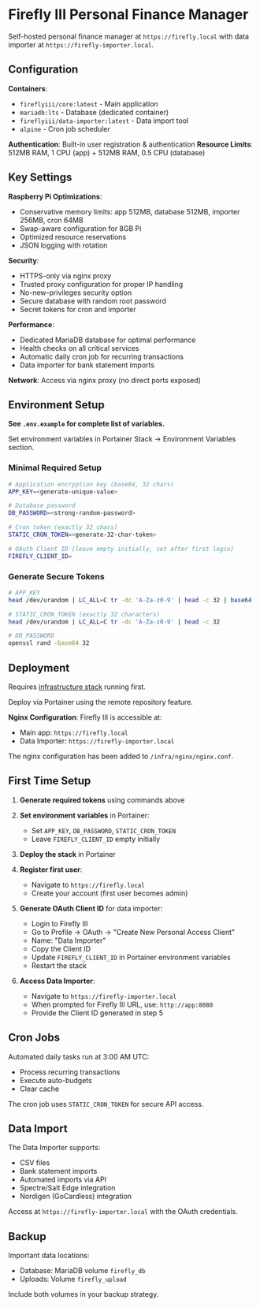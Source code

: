 # Firefly III Personal Finance Manager

Self-hosted personal finance manager at `https://firefly.local` with data importer at `https://firefly-importer.local`.

## Configuration

**Containers**: 
- `fireflyiii/core:latest` - Main application
- `mariadb:lts` - Database (dedicated container)
- `fireflyiii/data-importer:latest` - Data import tool
- `alpine` - Cron job scheduler

**Authentication**: Built-in user registration & authentication
**Resource Limits**: 512MB RAM, 1 CPU (app) + 512MB RAM, 0.5 CPU (database)

## Key Settings

**Raspberry Pi Optimizations**:
- Conservative memory limits: app 512MB, database 512MB, importer 256MB, cron 64MB
- Swap-aware configuration for 8GB Pi
- Optimized resource reservations
- JSON logging with rotation

**Security**:
- HTTPS-only via nginx proxy
- Trusted proxy configuration for proper IP handling
- No-new-privileges security option
- Secure database with random root password
- Secret tokens for cron and importer

**Performance**:
- Dedicated MariaDB database for optimal performance
- Health checks on all critical services
- Automatic daily cron job for recurring transactions
- Data importer for bank statement imports

**Network**: Access via nginx proxy (no direct ports exposed)

## Environment Setup

**See `.env.example` for complete list of variables.**

Set environment variables in Portainer Stack → Environment Variables section.

### Minimal Required Setup

```bash
# Application encryption key (base64, 32 chars)
APP_KEY=<generate-unique-value>

# Database password
DB_PASSWORD=<strong-random-password>

# Cron token (exactly 32 chars)
STATIC_CRON_TOKEN=<generate-32-char-token>

# OAuth Client ID (leave empty initially, set after first login)
FIREFLY_CLIENT_ID=
```

### Generate Secure Tokens

```bash
# APP_KEY
head /dev/urandom | LC_ALL=C tr -dc 'A-Za-z0-9' | head -c 32 | base64

# STATIC_CRON_TOKEN (exactly 32 characters)
head /dev/urandom | LC_ALL=C tr -dc 'A-Za-z0-9' | head -c 32

# DB_PASSWORD
openssl rand -base64 32
```

## Deployment

Requires [infrastructure stack](../../infra) running first.

Deploy via Portainer using the remote repository feature.

**Nginx Configuration**: Firefly III is accessible at:
- Main app: `https://firefly.local`
- Data Importer: `https://firefly-importer.local`

The nginx configuration has been added to `/infra/nginx/nginx.conf`.

## First Time Setup

1. **Generate required tokens** using commands above

2. **Set environment variables** in Portainer:
   - Set `APP_KEY`, `DB_PASSWORD`, `STATIC_CRON_TOKEN`
   - Leave `FIREFLY_CLIENT_ID` empty initially

3. **Deploy the stack** in Portainer

4. **Register first user**:
   - Navigate to `https://firefly.local`
   - Create your account (first user becomes admin)

5. **Generate OAuth Client ID** for data importer:
   - Login to Firefly III
   - Go to Profile → OAuth → "Create New Personal Access Client"
   - Name: "Data Importer"
   - Copy the Client ID
   - Update `FIREFLY_CLIENT_ID` in Portainer environment variables
   - Restart the stack

6. **Access Data Importer**:
   - Navigate to `https://firefly-importer.local`
   - When prompted for Firefly III URL, use: `http://app:8080`
   - Provide the Client ID generated in step 5

## Cron Jobs

Automated daily tasks run at 3:00 AM UTC:
- Process recurring transactions
- Execute auto-budgets
- Clear cache

The cron job uses `STATIC_CRON_TOKEN` for secure API access.

## Data Import

The Data Importer supports:
- CSV files
- Bank statement imports
- Automated imports via API
- Spectre/Salt Edge integration
- Nordigen (GoCardless) integration

Access at `https://firefly-importer.local` with the OAuth credentials.

## Backup

Important data locations:
- Database: MariaDB volume `firefly_db`
- Uploads: Volume `firefly_upload`

Include both volumes in your backup strategy.
